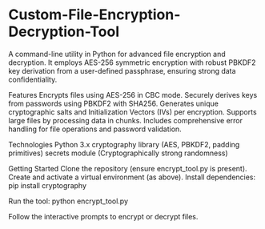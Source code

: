 # Custom-File-Encryption-Decryption-Tool
A command-line utility in Python for advanced file encryption and decryption. It employs AES-256 symmetric encryption with robust PBKDF2 key derivation from a user-defined passphrase, ensuring strong data confidentiality.

Features
Encrypts files using AES-256 in CBC mode.
Securely derives keys from passwords using PBKDF2 with SHA256.
Generates unique cryptographic salts and Initialization Vectors (IVs) per encryption.
Supports large files by processing data in chunks.
Includes comprehensive error handling for file operations and password validation.

Technologies
Python 3.x
cryptography library (AES, PBKDF2, padding primitives)
secrets module (Cryptographically strong randomness)

Getting Started
Clone the repository (ensure encrypt_tool.py is present).
Create and activate a virtual environment (as above).
Install dependencies:
pip install cryptography

Run the tool:
python encrypt_tool.py

Follow the interactive prompts to encrypt or decrypt files.


